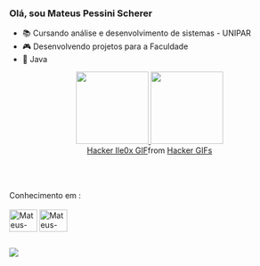 ### Olá, sou Mateus Pessini Scherer
- 📚 Cursando análise e desenvolvimento de sistemas - UNIPAR
- 🎮 Desenvolvendo projetos para a Faculdade
- 🧡 Java


<div align="center">
  <a href="https://github.com/Pessinera">
  <img height="130em" src="https://github-readme-stats.vercel.app/apiusername=Pessinera&show_icons=true&theme=tokyonight&include_all_commits=true&count_private=true"/>
  <img height="130em" src="https://github-readme-stats.vercel.app/api/top-langs/?username=Pessinera&layout=compact&langs_count=7&theme=tokyonight"/>

<div class="tenor-gif-embed" data-postid="20781852" data-share-method="host" data-aspect-ratio="1.77778" data-width="100%"><a href="https://tenor.com/view/hacker-ile0x-gif-20781852">Hacker Ile0x GIF</a>from <a href="https://tenor.com/search/hacker-gifs">Hacker GIFs</a></div> <script type="text/javascript" async src="https://tenor.com/embed.js"></script>
    
  ##
  
</div>
  
<br>
<br>
 Conhecimento em :
<div style="display: inline_block"><br>
<img align="center" alt="Mateus-JAVA" height="40" width="50"  src="https://cdn.jsdelivr.net/gh/devicons/devicon/icons/java/java-original.svg">
<img align="center" alt="Mateus-MySQL" height="40" width="50"  src="https://cdn.jsdelivr.net/gh/devicons/devicon/icons/oracle/oracle-original.svg">
</div>
<div>
  
  ##
  
</div>
<div>
   <a href="https://www.linkedin.com/in/mateus-pessini-3ab683208/" target="_blank"><img src="https://img.shields.io/badge/-LinkedIn-%230077B5?style=for-the-badge&logo=linkedin&logoColor=white" target="_blank"></a> 
</div>
